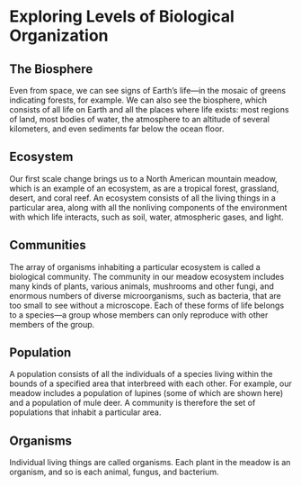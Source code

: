 # Exploring Levels of Biological Organization

## The Biosphere

Even from space, we can see signs of Earth’s life—in the mosaic of greens indicating forests, for example. We can also see the biosphere, which consists of all life on Earth and all the places where life exists: most regions of land, most bodies of water, the atmosphere to an altitude of several kilometers, and even sediments far below the ocean floor.

## Ecosystem

Our first scale change brings us to a North American mountain meadow, which is an example of an ecosystem, as are a tropical forest, grassland, desert, and coral reef. An ecosystem consists of all the living things in a particular area, along with all the nonliving components of the environment with which life interacts, such as soil, water, atmospheric gases, and light. 

## Communities

The array of organisms inhabiting a particular ecosystem is called a biological community. The community in our meadow ecosystem includes many kinds of plants, various animals, mushrooms and other fungi, and enormous numbers of diverse microorganisms, such as bacteria, that are too small to see without a microscope. Each of these forms of life belongs to a species—a group whose members can only reproduce with other members of the group.

## Population

A population consists of all the individuals of a species living within the bounds of a specified area that interbreed with each other. For example, our meadow includes a population of lupines (some of which are shown here) and a population of mule deer. A community is therefore the set of populations that inhabit a particular area.

## Organisms

Individual living things are called organisms. Each plant in the meadow is an organism, and so is each animal, fungus, and bacterium.
